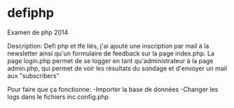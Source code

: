 defiphp
=======

Examen de php 2014

Description: Defi php et tfe liés, j'ai ajouté une inscription par mail à la newsletter ainsi 
qu'un formulaire de feedback sur la page index.php.
La page login.php permet de se logger en tant qu'administrateur à la page admin.php, qui permet de voir 
les résultats du sondage et d'envoyer un mail aux "subscribers"

Pour faire que ça fonctionne:
-Importer la base de données
-Changer les logs dans le fichiers inc.config.php
